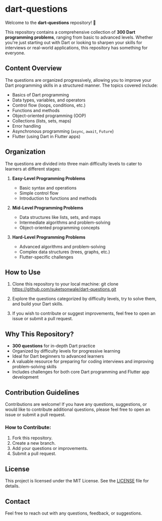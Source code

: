 # dart-questions

Welcome to the **dart-questions** repository! 🎉

This repository contains a comprehensive collection of **300 Dart programming problems**, ranging from basic to advanced levels. Whether you're just starting out with Dart or looking to sharpen your skills for interviews or real-world applications, this repository has something for everyone.

## Content Overview

The questions are organized progressively, allowing you to improve your Dart programming skills in a structured manner. The topics covered include:

- Basics of Dart programming
- Data types, variables, and operators
- Control flow (loops, conditions, etc.)
- Functions and methods
- Object-oriented programming (OOP)
- Collections (lists, sets, maps)
- Error handling
- Asynchronous programming (`async`, `await`, `Future`)
- Flutter (using Dart in Flutter apps)

## Organization

The questions are divided into three main difficulty levels to cater to learners at different stages:

1. **Easy-Level Programming Problems**  
   - Basic syntax and operations
   - Simple control flow
   - Introduction to functions and methods

2. **Mid-Level Programming Problems**  
   - Data structures like lists, sets, and maps
   - Intermediate algorithms and problem-solving
   - Object-oriented programming concepts

3. **Hard-Level Programming Problems**  
   - Advanced algorithms and problem-solving
   - Complex data structures (trees, graphs, etc.)
   - Flutter-specific challenges

## How to Use

1. Clone this repository to your local machine:
   git clone https://github.com/suketsonwale/dart-questions.git


2. Explore the questions categorized by difficulty levels, try to solve them, and build your Dart skills.

3. If you wish to contribute or suggest improvements, feel free to open an issue or submit a pull request.

## Why This Repository?

- **300 questions** for in-depth Dart practice
- Organized by difficulty levels for progressive learning
- Ideal for Dart beginners to advanced learners
- A valuable resource for preparing for coding interviews and improving problem-solving skills
- Includes challenges for both core Dart programming and Flutter app development

## Contribution Guidelines

Contributions are welcome! If you have any questions, suggestions, or would like to contribute additional questions, please feel free to open an issue or submit a pull request.

### How to Contribute:

1. Fork this repository.
2. Create a new branch.
3. Add your questions or improvements.
4. Submit a pull request.

## License

This project is licensed under the MIT License. See the [LICENSE](LICENSE) file for details.

## Contact

Feel free to reach out with any questions, feedback, or suggestions.
